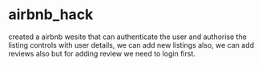 # airbnb_hack
created a airbnb wesite that can authenticate the user and authorise the listing controls with user details, we can add new listings also, we can add reviews also but for adding review we need to login first.
